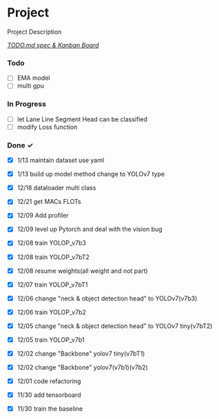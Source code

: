 # Project

Project Description

<em>[TODO.md spec & Kanban Board](https://bit.ly/3fCwKfM)</em>

### Todo

- [ ] EMA model  
- [ ] multi gpu  

### In Progress

- [ ] let Lane Line  Segment Head can be classified  
- [ ] modify Loss function  

### Done ✓

- [x] 1/13 maintain dataset use yaml  
- [x] 1/13 build up model method change to YOLOv7 type  
- [x] 12/18 dataloader multi class  
- [x] 12/21 get MACs FLOTs  
- [x] 12/09 Add profiler  
- [x] 12/09 level up Pytorch and deal with the vision bug  
- [x] 12/08 train YOLOP_v7b3  
- [x] 12/08 train YOLOP_v7bT2  
- [x] 12/08 resume weights(all weight and not part)  
- [x] 12/07 train YOLOP_v7bT1  
- [x] 12/06  change "neck & object detection head" to YOLOv7(v7b3)  
- [x] 12/06 train YOLOP_v7b2  
- [x] 12/05 change "neck & object detection head" to YOLOv7 tiny(v7bT2)  
- [x] 12/05 train YOLOP_v7b1  
- [x] 12/02 change "Backbone" yolov7 tiny(v7bT1)  
- [x] 12/02 change "Backbone" yolov7(v7b1)(v7b2)  
- [x] 12/01 code refactoring  
- [x] 11/30 add tensorboard  
- [x] 11/30 train the baseline  

